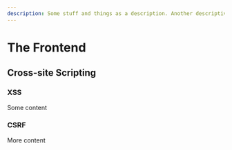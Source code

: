```yaml
---
description: Some stuff and things as a description. Another descriptive line.
---
```


# The Frontend

## Cross-site Scripting

### XSS

Some content

### CSRF

More content

